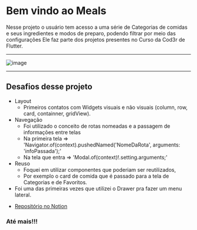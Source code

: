 # Bem vindo ao Meals

Nesse projeto o usuário tem acesso a uma série de Categorias de comidas e seus ingredientes e modos de preparo, podendo filtrar por meio das configurações
Ele faz parte dos projetos presentes no Curso da Cod3r de Flutter.

***
![image](https://github.com/user-attachments/assets/aef64450-4aaa-4362-9b95-1854d96d73c6)
***

## **Desafios** desse projeto
* Layout
   * Primeiros contatos com Widgets visuais e não visuais (column, row, card, containner, gridView).
* Navegação
   * Foi utilizado o conceito de rotas nomeadas e a passagem de informações entre telas
   * Na primeira tela =>
     'Navigator.of(context).pushedNamed(\'NomeDaRota\', arguments: \'infoPassada\');'
   * Na tela que entra =>
     'Modal.of(context)!.setting.arguments;'
* Reuso
   * Foquei em utilizar componentes que poderiam ser reutilizados,
   * Por exemplo o card de comida que é passado para a tela de Categorias e de Favoritos.
* Foi uma das primeiras vezes que utilizei o Drawer pra fazer um menu lateral. 

- [Repositório no Notion](https://gregarious-stallion-32f.notion.site/Meals-c40836edba724f37a3f11f6d6a1e07bf)

### Até mais!!! 
